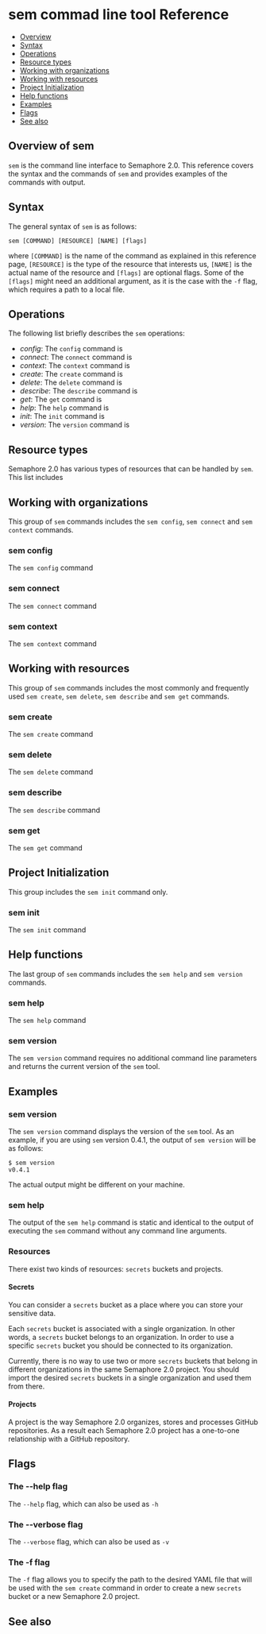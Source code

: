 # sem commad line tool Reference

* [Overview](#overview-of-sem)
* [Syntax](#syntax)
* [Operations](#operations)
* [Resource types](#resource-types)
* [Working with organizations](#working-with-organizations)
* [Working with resources](#working-with-resources)
* [Project Initialization](#project-initialization)
* [Help functions](#help-functions)
* [Examples](#examples)
* [Flags](#flags)
* [See also](#see-also)


## Overview of sem

`sem` is the command line interface to Semaphore 2.0. This reference covers
the syntax and the commands of `sem` and provides examples of the commands with
output.


## Syntax

The general syntax of `sem` is as follows:

    sem [COMMAND] [RESOURCE] [NAME] [flags]

where `[COMMAND]` is the name of the command as explained in this reference
page, `[RESOURCE]` is the type of the resource that interests us, `[NAME]` is
the actual name of the resource and `[flags]` are optional flags. Some of the
`[flags]` might need an additional argument, as it is the case with the `-f`
flag, which requires a path to a local file.


## Operations

The following list briefly describes the `sem` operations:

* *config*: The `config` command is
* *connect*: The `connect` command is
* *context*: The `context` command is
* *create*: The `create` command is
* *delete*: The `delete` command is
* *describe*: The `describe` command is
* *get*: The `get` command is
* *help*: The `help` command is
* *init*: The `init` command is
* *version*: The `version` command is


## Resource types

Semaphore 2.0 has various types of resources that can be handled by `sem`. This
list includes

## Working with organizations

This group of `sem` commands includes the `sem config`, `sem connect` and `sem context` commands.


### sem config

The `sem config` command

### sem connect

The `sem connect` command

### sem context

The `sem context` command


## Working with resources

This group of `sem` commands includes the most commonly and frequently used
`sem create`, `sem delete`, `sem describe` and `sem get` commands.


### sem create

The `sem create` command


### sem delete

The `sem delete` command


### sem describe

The `sem describe` command


### sem get

The `sem get` command


## Project Initialization

This group includes the `sem init` command only.

### sem init

The `sem init` command


## Help functions

The last group of `sem` commands includes the `sem help` and `sem version`
commands.

### sem help

The `sem help` command


### sem version

The `sem version` command requires no additional command line parameters and
returns the current version of the `sem` tool.


## Examples


### sem version

The `sem version` command displays the version of the `sem` tool. As an
example, if you are using `sem` version 0.4.1, the output of `sem version`
will be as follows:

    $ sem version
    v0.4.1

The actual output might be different on your machine.

### sem help

The output of the `sem help` command is static and identical to the output of
executing the `sem` command without any command line arguments.


### Resources

There exist two kinds of resources: `secrets` buckets and projects.

#### Secrets

You can consider a `secrets` bucket as a place where you can store your
sensitive data.

Each `secrets` bucket is associated with a single organization. In other words,
a `secrets` bucket belongs to an organization. In order to use a specific
`secrets` bucket you should be connected to its organization.

Currently, there is no way to use two or more `secrets` buckets that belong in
different organizations in the same Semaphore 2.0 project. You should import
the desired `secrets` buckets in a single organization and used them from
there.

#### Projects

A project is the way Semaphore 2.0 organizes, stores and processes GitHub
repositories. As a result each Semaphore 2.0 project has a one-to-one
relationship with a GitHub repository.


## Flags

### The --help flag

The `--help` flag, which can also be used as `-h`

### The --verbose flag

The `--verbose` flag, which can also be used as `-v`


### The -f flag

The `-f` flag allows you to specify the path to the desired YAML file that will
be used with the `sem create` command in order to create a new `secrets` bucket
or a new Semaphore 2.0 project.


## See also


